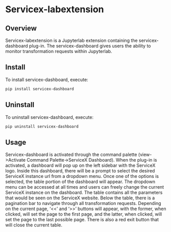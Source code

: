 # Servicex-labextension

## Overview
Servicex-labextension is a Jupyterlab extension containing the servicex-dashboard plug-in. The servicex-dashboard gives users the ability to monitor transformation requests 
within Jupyterlab.

## Install

To install servicex-dashboard, execute:

```bash
pip install servicex-dashboard
```

## Uninstall

To uninstall servicex-dashboard, execute:

```bash
pip uninstall servicex-dashboard
```

## Usage

Servicex-dashboard is activated through the command palette (view->Activate Command Palette->ServiceX Dashboard). When the plug-in is activated, a dashboard will pop up
on the left sidebar with the ServiceX logo. Inside this dashboard, there will be a prompt to select the desired ServiceX instance url from a dropdown menu. Once one of the options
is selected, the table portion of the dashboard will appear. The dropdown menu can be accessed at all times and users can freely change the current ServiceX instance on the dashboard.
The table contains all the parameters that would be seen on the ServiceX website. Below the table, there is a pagination bar to navigate through all transformation requests.  Depending on the current page, 
‘<<’ and ‘>>’ buttons will appear, with the former, when clicked, will set the page to the first page, and the latter, when clicked, will set the page to the last possible page. 
There is also a red exit button that will close the current table.











